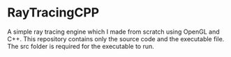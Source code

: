 # RayTracingCPP
A simple ray tracing engine which I made from scratch using OpenGL and C++. This repository contains only the source code and the executable file. The src folder is required for the executable to run.
